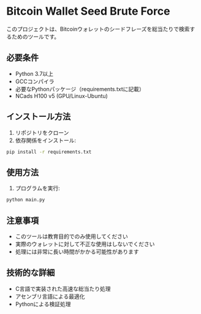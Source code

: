 # Bitcoin Wallet Seed Brute Force

このプロジェクトは、Bitcoinウォレットのシードフレーズを総当たりで検索するためのツールです。

## 必要条件

- Python 3.7以上
- GCCコンパイラ
- 必要なPythonパッケージ（requirements.txtに記載）  
- NCads H100 v5 (GPU/Linux-Ubuntu)  

## インストール方法

1. リポジトリをクローン
2. 依存関係をインストール:
```bash
pip install -r requirements.txt
```

## 使用方法

1. プログラムを実行:
```bash
python main.py
```

## 注意事項

- このツールは教育目的でのみ使用してください
- 実際のウォレットに対して不正な使用はしないでください
- 処理には非常に長い時間がかかる可能性があります

## 技術的な詳細

- C言語で実装された高速な総当たり処理
- アセンブリ言語による最適化
- Pythonによる検証処理 